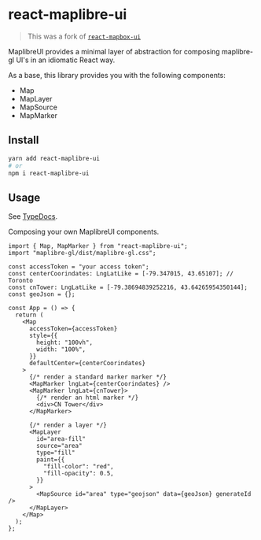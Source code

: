 # react-maplibre-ui

> This was a fork of [`react-mapbox-ui`](https://github.com/eliashussary/react-mapbox-ui)

MaplibreUI provides a minimal layer of abstraction for composing maplibre-gl UI's in an idiomatic React way.

As a base, this library provides you with the following components:

- Map
- MapLayer
- MapSource
- MapMarker

## Install

```sh
yarn add react-maplibre-ui
# or
npm i react-maplibre-ui
```

## Usage

See [TypeDocs](/docs/modules.md).

Composing your own MaplibreUI components.

```tsx
import { Map, MapMarker } from "react-maplibre-ui";
import "maplibre-gl/dist/maplibre-gl.css";

const accessToken = "your access token";
const centerCoorindates: LngLatLike = [-79.347015, 43.65107]; // Toronto
const cnTower: LngLatLike = [-79.38694839252216, 43.64265954350144];
const geoJson = {};

const App = () => {
  return (
    <Map
      accessToken={accessToken}
      style={{
        height: "100vh",
        width: "100%",
      }}
      defaultCenter={centerCoorindates}
    >
      {/* render a standard marker marker */}
      <MapMarker lngLat={centerCoorindates} />
      <MapMarker lngLat={cnTower}>
        {/* render an html marker */}
        <div>CN Tower</div>
      </MapMarker>

      {/* render a layer */}
      <MapLayer
        id="area-fill"
        source="area"
        type="fill"
        paint={{
          "fill-color": "red",
          "fill-opacity": 0.5,
        }}
      >
        <MapSource id="area" type="geojson" data={geoJson} generateId />
      </MapLayer>
    </Map>
  );
};
```
